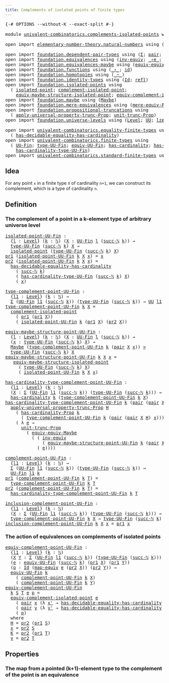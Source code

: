 ```yaml
---
title: Complements of isolated points of finite types
---
```


<pre class="Agda"><a id="72" class="Symbol">{-#</a> <a id="76" class="Keyword">OPTIONS</a> <a id="84" class="Pragma">--without-K</a> <a id="96" class="Pragma">--exact-split</a> <a id="110" class="Symbol">#-}</a>

<a id="115" class="Keyword">module</a> <a id="122" href="univalent-combinatorics.complements-isolated-points.html" class="Module">univalent-combinatorics.complements-isolated-points</a> <a id="174" class="Keyword">where</a>

<a id="181" class="Keyword">open</a> <a id="186" class="Keyword">import</a> <a id="193" href="elementary-number-theory.natural-numbers.html" class="Module">elementary-number-theory.natural-numbers</a> <a id="234" class="Keyword">using</a> <a id="240" class="Symbol">(</a><a id="241" href="elementary-number-theory.natural-numbers.html#1548" class="Datatype">ℕ</a><a id="242" class="Symbol">;</a> <a id="244" href="elementary-number-theory.natural-numbers.html#1569" class="InductiveConstructor">zero-ℕ</a><a id="250" class="Symbol">;</a> <a id="252" href="elementary-number-theory.natural-numbers.html#1582" class="InductiveConstructor">succ-ℕ</a><a id="258" class="Symbol">)</a>

<a id="261" class="Keyword">open</a> <a id="266" class="Keyword">import</a> <a id="273" href="foundation.dependent-pair-types.html" class="Module">foundation.dependent-pair-types</a> <a id="305" class="Keyword">using</a> <a id="311" class="Symbol">(</a><a id="312" href="foundation-core.dependent-pair-types.html#515" class="Record">Σ</a><a id="313" class="Symbol">;</a> <a id="315" href="foundation-core.dependent-pair-types.html#588" class="InductiveConstructor">pair</a><a id="319" class="Symbol">;</a> <a id="321" href="foundation-core.dependent-pair-types.html#605" class="Field">pr1</a><a id="324" class="Symbol">;</a> <a id="326" href="foundation-core.dependent-pair-types.html#617" class="Field">pr2</a><a id="329" class="Symbol">)</a>
<a id="331" class="Keyword">open</a> <a id="336" class="Keyword">import</a> <a id="343" href="foundation.equivalences.html" class="Module">foundation.equivalences</a> <a id="367" class="Keyword">using</a> <a id="373" class="Symbol">(</a><a id="374" href="foundation-core.equivalences.html#5721" class="Function">inv-equiv</a><a id="383" class="Symbol">;</a> <a id="385" href="foundation-core.equivalences.html#7869" class="Function Operator">_∘e_</a><a id="389" class="Symbol">;</a> <a id="391" href="foundation-core.equivalences.html#1621" class="Function Operator">_≃_</a><a id="394" class="Symbol">;</a> <a id="396" href="foundation-core.equivalences.html#1821" class="Function">map-equiv</a><a id="405" class="Symbol">)</a>
<a id="407" class="Keyword">open</a> <a id="412" class="Keyword">import</a> <a id="419" href="foundation.equivalences-maybe.html" class="Module">foundation.equivalences-maybe</a> <a id="449" class="Keyword">using</a> <a id="455" class="Symbol">(</a><a id="456" href="foundation.equivalences-maybe.html#15455" class="Function">equiv-equiv-Maybe</a><a id="473" class="Symbol">)</a>
<a id="475" class="Keyword">open</a> <a id="480" class="Keyword">import</a> <a id="487" href="foundation.functions.html" class="Module">foundation.functions</a> <a id="508" class="Keyword">using</a> <a id="514" class="Symbol">(</a><a id="515" href="foundation-core.functions.html#420" class="Function Operator">_∘_</a><a id="518" class="Symbol">;</a> <a id="520" href="foundation-core.functions.html#322" class="Function">id</a><a id="522" class="Symbol">)</a>
<a id="524" class="Keyword">open</a> <a id="529" class="Keyword">import</a> <a id="536" href="foundation.homotopies.html" class="Module">foundation.homotopies</a> <a id="558" class="Keyword">using</a> <a id="564" class="Symbol">(</a><a id="565" href="foundation-core.homotopies.html#1249" class="Function Operator">_~_</a><a id="568" class="Symbol">)</a>
<a id="570" class="Keyword">open</a> <a id="575" class="Keyword">import</a> <a id="582" href="foundation.identity-types.html" class="Module">foundation.identity-types</a> <a id="608" class="Keyword">using</a> <a id="614" class="Symbol">(</a><a id="615" href="foundation-core.identity-types.html#1767" class="Datatype">Id</a><a id="617" class="Symbol">;</a> <a id="619" href="foundation-core.identity-types.html#1820" class="InductiveConstructor">refl</a><a id="623" class="Symbol">)</a>
<a id="625" class="Keyword">open</a> <a id="630" class="Keyword">import</a> <a id="637" href="foundation.isolated-points.html" class="Module">foundation.isolated-points</a> <a id="664" class="Keyword">using</a>
  <a id="672" class="Symbol">(</a> <a id="674" href="foundation.isolated-points.html#2342" class="Function">isolated-point</a><a id="688" class="Symbol">;</a> <a id="690" href="foundation.isolated-points.html#2478" class="Function">complement-isolated-point</a><a id="715" class="Symbol">;</a>
    <a id="721" href="foundation.isolated-points.html#11411" class="Function">equiv-maybe-structure-isolated-point</a><a id="757" class="Symbol">;</a> <a id="759" href="foundation.isolated-points.html#11944" class="Function">equiv-complement-isolated-point</a><a id="790" class="Symbol">)</a>
<a id="792" class="Keyword">open</a> <a id="797" class="Keyword">import</a> <a id="804" href="foundation.maybe.html" class="Module">foundation.maybe</a> <a id="821" class="Keyword">using</a> <a id="827" class="Symbol">(</a><a id="828" href="foundation.maybe.html#1460" class="Function">Maybe</a><a id="833" class="Symbol">)</a>
<a id="835" class="Keyword">open</a> <a id="840" class="Keyword">import</a> <a id="847" href="foundation.mere-equivalences.html" class="Module">foundation.mere-equivalences</a> <a id="876" class="Keyword">using</a> <a id="882" class="Symbol">(</a><a id="883" href="foundation.mere-equivalences.html#1301" class="Function">mere-equiv-Prop</a><a id="898" class="Symbol">)</a>
<a id="900" class="Keyword">open</a> <a id="905" class="Keyword">import</a> <a id="912" href="foundation.propositional-truncations.html" class="Module">foundation.propositional-truncations</a> <a id="949" class="Keyword">using</a>
  <a id="957" class="Symbol">(</a> <a id="959" href="foundation.propositional-truncations.html#5775" class="Function">apply-universal-property-trunc-Prop</a><a id="994" class="Symbol">;</a> <a id="996" href="foundation.propositional-truncations.html#2293" class="Function">unit-trunc-Prop</a><a id="1011" class="Symbol">)</a>
<a id="1013" class="Keyword">open</a> <a id="1018" class="Keyword">import</a> <a id="1025" href="foundation.universe-levels.html" class="Module">foundation.universe-levels</a> <a id="1052" class="Keyword">using</a> <a id="1058" class="Symbol">(</a><a id="1059" href="Agda.Primitive.html#597" class="Postulate">Level</a><a id="1064" class="Symbol">;</a> <a id="1066" href="foundation-core.universe-levels.html#235" class="Primitive">UU</a><a id="1068" class="Symbol">;</a> <a id="1070" href="Agda.Primitive.html#764" class="Primitive">lzero</a><a id="1075" class="Symbol">)</a>

<a id="1078" class="Keyword">open</a> <a id="1083" class="Keyword">import</a> <a id="1090" href="univalent-combinatorics.equality-finite-types.html" class="Module">univalent-combinatorics.equality-finite-types</a> <a id="1136" class="Keyword">using</a>
  <a id="1144" class="Symbol">(</a> <a id="1146" href="univalent-combinatorics.equality-finite-types.html#2110" class="Function">has-decidable-equality-has-cardinality</a><a id="1184" class="Symbol">)</a>
<a id="1186" class="Keyword">open</a> <a id="1191" class="Keyword">import</a> <a id="1198" href="univalent-combinatorics.finite-types.html" class="Module">univalent-combinatorics.finite-types</a> <a id="1235" class="Keyword">using</a>
  <a id="1243" class="Symbol">(</a> <a id="1245" href="univalent-combinatorics.finite-types.html#5087" class="Function">UU-Fin</a><a id="1251" class="Symbol">;</a> <a id="1253" href="univalent-combinatorics.finite-types.html#5170" class="Function">type-UU-Fin</a><a id="1264" class="Symbol">;</a> <a id="1266" href="univalent-combinatorics.finite-types.html#19522" class="Function">equiv-UU-Fin</a><a id="1278" class="Symbol">;</a> <a id="1280" href="univalent-combinatorics.finite-types.html#4910" class="Function">has-cardinality</a><a id="1295" class="Symbol">;</a> <a id="1297" href="univalent-combinatorics.finite-types.html#4796" class="Function">has-cardinality-Prop</a><a id="1317" class="Symbol">;</a>
    <a id="1323" href="univalent-combinatorics.finite-types.html#5260" class="Function">has-cardinality-type-UU-Fin</a><a id="1350" class="Symbol">)</a>
<a id="1352" class="Keyword">open</a> <a id="1357" class="Keyword">import</a> <a id="1364" href="univalent-combinatorics.standard-finite-types.html" class="Module">univalent-combinatorics.standard-finite-types</a> <a id="1410" class="Keyword">using</a> <a id="1416" class="Symbol">(</a><a id="1417" href="univalent-combinatorics.standard-finite-types.html#2392" class="Function">Fin</a><a id="1420" class="Symbol">)</a>
</pre>
## Idea

For any point `x` in a finite type `X` of cardinality `n+1`, we can construct its complement, which is a type of cardinality `n`.

## Definition

### The complement of a point in a k-element type of arbitrary universe level

<pre class="Agda"><a id="isolated-point-UU-Fin"></a><a id="1669" href="univalent-combinatorics.complements-isolated-points.html#1669" class="Function">isolated-point-UU-Fin</a> <a id="1691" class="Symbol">:</a>
  <a id="1695" class="Symbol">{</a><a id="1696" href="univalent-combinatorics.complements-isolated-points.html#1696" class="Bound">l</a> <a id="1698" class="Symbol">:</a> <a id="1700" href="Agda.Primitive.html#597" class="Postulate">Level</a><a id="1705" class="Symbol">}</a> <a id="1707" class="Symbol">(</a><a id="1708" href="univalent-combinatorics.complements-isolated-points.html#1708" class="Bound">k</a> <a id="1710" class="Symbol">:</a> <a id="1712" href="elementary-number-theory.natural-numbers.html#1548" class="Datatype">ℕ</a><a id="1713" class="Symbol">)</a> <a id="1715" class="Symbol">(</a><a id="1716" href="univalent-combinatorics.complements-isolated-points.html#1716" class="Bound">X</a> <a id="1718" class="Symbol">:</a> <a id="1720" href="univalent-combinatorics.finite-types.html#5087" class="Function">UU-Fin</a> <a id="1727" href="univalent-combinatorics.complements-isolated-points.html#1696" class="Bound">l</a> <a id="1729" class="Symbol">(</a><a id="1730" href="elementary-number-theory.natural-numbers.html#1582" class="InductiveConstructor">succ-ℕ</a> <a id="1737" href="univalent-combinatorics.complements-isolated-points.html#1708" class="Bound">k</a><a id="1738" class="Symbol">))</a> <a id="1741" class="Symbol">→</a>
  <a id="1745" href="univalent-combinatorics.finite-types.html#5170" class="Function">type-UU-Fin</a> <a id="1757" class="Symbol">(</a><a id="1758" href="elementary-number-theory.natural-numbers.html#1582" class="InductiveConstructor">succ-ℕ</a> <a id="1765" href="univalent-combinatorics.complements-isolated-points.html#1708" class="Bound">k</a><a id="1766" class="Symbol">)</a> <a id="1768" href="univalent-combinatorics.complements-isolated-points.html#1716" class="Bound">X</a> <a id="1770" class="Symbol">→</a>
  <a id="1774" href="foundation.isolated-points.html#2342" class="Function">isolated-point</a> <a id="1789" class="Symbol">(</a><a id="1790" href="univalent-combinatorics.finite-types.html#5170" class="Function">type-UU-Fin</a> <a id="1802" class="Symbol">(</a><a id="1803" href="elementary-number-theory.natural-numbers.html#1582" class="InductiveConstructor">succ-ℕ</a> <a id="1810" href="univalent-combinatorics.complements-isolated-points.html#1708" class="Bound">k</a><a id="1811" class="Symbol">)</a> <a id="1813" href="univalent-combinatorics.complements-isolated-points.html#1716" class="Bound">X</a><a id="1814" class="Symbol">)</a>
<a id="1816" href="foundation-core.dependent-pair-types.html#605" class="Field">pr1</a> <a id="1820" class="Symbol">(</a><a id="1821" href="univalent-combinatorics.complements-isolated-points.html#1669" class="Function">isolated-point-UU-Fin</a> <a id="1843" href="univalent-combinatorics.complements-isolated-points.html#1843" class="Bound">k</a> <a id="1845" href="univalent-combinatorics.complements-isolated-points.html#1845" class="Bound">X</a> <a id="1847" href="univalent-combinatorics.complements-isolated-points.html#1847" class="Bound">x</a><a id="1848" class="Symbol">)</a> <a id="1850" class="Symbol">=</a> <a id="1852" href="univalent-combinatorics.complements-isolated-points.html#1847" class="Bound">x</a>
<a id="1854" href="foundation-core.dependent-pair-types.html#617" class="Field">pr2</a> <a id="1858" class="Symbol">(</a><a id="1859" href="univalent-combinatorics.complements-isolated-points.html#1669" class="Function">isolated-point-UU-Fin</a> <a id="1881" href="univalent-combinatorics.complements-isolated-points.html#1881" class="Bound">k</a> <a id="1883" href="univalent-combinatorics.complements-isolated-points.html#1883" class="Bound">X</a> <a id="1885" href="univalent-combinatorics.complements-isolated-points.html#1885" class="Bound">x</a><a id="1886" class="Symbol">)</a> <a id="1888" class="Symbol">=</a>
  <a id="1892" href="univalent-combinatorics.equality-finite-types.html#2110" class="Function">has-decidable-equality-has-cardinality</a>
    <a id="1935" class="Symbol">(</a> <a id="1937" href="elementary-number-theory.natural-numbers.html#1582" class="InductiveConstructor">succ-ℕ</a> <a id="1944" href="univalent-combinatorics.complements-isolated-points.html#1881" class="Bound">k</a><a id="1945" class="Symbol">)</a>
    <a id="1951" class="Symbol">(</a> <a id="1953" href="univalent-combinatorics.finite-types.html#5260" class="Function">has-cardinality-type-UU-Fin</a> <a id="1981" class="Symbol">(</a><a id="1982" href="elementary-number-theory.natural-numbers.html#1582" class="InductiveConstructor">succ-ℕ</a> <a id="1989" href="univalent-combinatorics.complements-isolated-points.html#1881" class="Bound">k</a><a id="1990" class="Symbol">)</a> <a id="1992" href="univalent-combinatorics.complements-isolated-points.html#1883" class="Bound">X</a><a id="1993" class="Symbol">)</a>
    <a id="1999" class="Symbol">(</a> <a id="2001" href="univalent-combinatorics.complements-isolated-points.html#1885" class="Bound">x</a><a id="2002" class="Symbol">)</a>

<a id="type-complement-point-UU-Fin"></a><a id="2005" href="univalent-combinatorics.complements-isolated-points.html#2005" class="Function">type-complement-point-UU-Fin</a> <a id="2034" class="Symbol">:</a>
  <a id="2038" class="Symbol">{</a><a id="2039" href="univalent-combinatorics.complements-isolated-points.html#2039" class="Bound">l1</a> <a id="2042" class="Symbol">:</a> <a id="2044" href="Agda.Primitive.html#597" class="Postulate">Level</a><a id="2049" class="Symbol">}</a> <a id="2051" class="Symbol">(</a><a id="2052" href="univalent-combinatorics.complements-isolated-points.html#2052" class="Bound">k</a> <a id="2054" class="Symbol">:</a> <a id="2056" href="elementary-number-theory.natural-numbers.html#1548" class="Datatype">ℕ</a><a id="2057" class="Symbol">)</a> <a id="2059" class="Symbol">→</a>
  <a id="2063" href="foundation-core.dependent-pair-types.html#515" class="Record">Σ</a> <a id="2065" class="Symbol">(</a><a id="2066" href="univalent-combinatorics.finite-types.html#5087" class="Function">UU-Fin</a> <a id="2073" href="univalent-combinatorics.complements-isolated-points.html#2039" class="Bound">l1</a> <a id="2076" class="Symbol">(</a><a id="2077" href="elementary-number-theory.natural-numbers.html#1582" class="InductiveConstructor">succ-ℕ</a> <a id="2084" href="univalent-combinatorics.complements-isolated-points.html#2052" class="Bound">k</a><a id="2085" class="Symbol">))</a> <a id="2088" class="Symbol">(</a><a id="2089" href="univalent-combinatorics.finite-types.html#5170" class="Function">type-UU-Fin</a> <a id="2101" class="Symbol">(</a><a id="2102" href="elementary-number-theory.natural-numbers.html#1582" class="InductiveConstructor">succ-ℕ</a> <a id="2109" href="univalent-combinatorics.complements-isolated-points.html#2052" class="Bound">k</a><a id="2110" class="Symbol">))</a> <a id="2113" class="Symbol">→</a> <a id="2115" href="foundation-core.universe-levels.html#235" class="Primitive">UU</a> <a id="2118" href="univalent-combinatorics.complements-isolated-points.html#2039" class="Bound">l1</a>
<a id="2121" href="univalent-combinatorics.complements-isolated-points.html#2005" class="Function">type-complement-point-UU-Fin</a> <a id="2150" href="univalent-combinatorics.complements-isolated-points.html#2150" class="Bound">k</a> <a id="2152" href="univalent-combinatorics.complements-isolated-points.html#2152" class="Bound">X</a> <a id="2154" class="Symbol">=</a>
  <a id="2158" href="foundation.isolated-points.html#2478" class="Function">complement-isolated-point</a>
    <a id="2188" class="Symbol">(</a> <a id="2190" href="foundation-core.dependent-pair-types.html#605" class="Field">pr1</a> <a id="2194" class="Symbol">(</a><a id="2195" href="foundation-core.dependent-pair-types.html#605" class="Field">pr1</a> <a id="2199" href="univalent-combinatorics.complements-isolated-points.html#2152" class="Bound">X</a><a id="2200" class="Symbol">))</a>
    <a id="2207" class="Symbol">(</a> <a id="2209" href="univalent-combinatorics.complements-isolated-points.html#1669" class="Function">isolated-point-UU-Fin</a> <a id="2231" href="univalent-combinatorics.complements-isolated-points.html#2150" class="Bound">k</a> <a id="2233" class="Symbol">(</a><a id="2234" href="foundation-core.dependent-pair-types.html#605" class="Field">pr1</a> <a id="2238" href="univalent-combinatorics.complements-isolated-points.html#2152" class="Bound">X</a><a id="2239" class="Symbol">)</a> <a id="2241" class="Symbol">(</a><a id="2242" href="foundation-core.dependent-pair-types.html#617" class="Field">pr2</a> <a id="2246" href="univalent-combinatorics.complements-isolated-points.html#2152" class="Bound">X</a><a id="2247" class="Symbol">))</a>

<a id="equiv-maybe-structure-point-UU-Fin"></a><a id="2251" href="univalent-combinatorics.complements-isolated-points.html#2251" class="Function">equiv-maybe-structure-point-UU-Fin</a> <a id="2286" class="Symbol">:</a>
  <a id="2290" class="Symbol">{</a><a id="2291" href="univalent-combinatorics.complements-isolated-points.html#2291" class="Bound">l</a> <a id="2293" class="Symbol">:</a> <a id="2295" href="Agda.Primitive.html#597" class="Postulate">Level</a><a id="2300" class="Symbol">}</a> <a id="2302" class="Symbol">(</a><a id="2303" href="univalent-combinatorics.complements-isolated-points.html#2303" class="Bound">k</a> <a id="2305" class="Symbol">:</a> <a id="2307" href="elementary-number-theory.natural-numbers.html#1548" class="Datatype">ℕ</a><a id="2308" class="Symbol">)</a> <a id="2310" class="Symbol">(</a><a id="2311" href="univalent-combinatorics.complements-isolated-points.html#2311" class="Bound">X</a> <a id="2313" class="Symbol">:</a> <a id="2315" href="univalent-combinatorics.finite-types.html#5087" class="Function">UU-Fin</a> <a id="2322" href="univalent-combinatorics.complements-isolated-points.html#2291" class="Bound">l</a> <a id="2324" class="Symbol">(</a><a id="2325" href="elementary-number-theory.natural-numbers.html#1582" class="InductiveConstructor">succ-ℕ</a> <a id="2332" href="univalent-combinatorics.complements-isolated-points.html#2303" class="Bound">k</a><a id="2333" class="Symbol">))</a> <a id="2336" class="Symbol">→</a>
  <a id="2340" class="Symbol">(</a><a id="2341" href="univalent-combinatorics.complements-isolated-points.html#2341" class="Bound">x</a> <a id="2343" class="Symbol">:</a> <a id="2345" href="univalent-combinatorics.finite-types.html#5170" class="Function">type-UU-Fin</a> <a id="2357" class="Symbol">(</a><a id="2358" href="elementary-number-theory.natural-numbers.html#1582" class="InductiveConstructor">succ-ℕ</a> <a id="2365" href="univalent-combinatorics.complements-isolated-points.html#2303" class="Bound">k</a><a id="2366" class="Symbol">)</a> <a id="2368" href="univalent-combinatorics.complements-isolated-points.html#2311" class="Bound">X</a><a id="2369" class="Symbol">)</a> <a id="2371" class="Symbol">→</a>
  <a id="2375" href="foundation.maybe.html#1460" class="Function">Maybe</a> <a id="2381" class="Symbol">(</a><a id="2382" href="univalent-combinatorics.complements-isolated-points.html#2005" class="Function">type-complement-point-UU-Fin</a> <a id="2411" href="univalent-combinatorics.complements-isolated-points.html#2303" class="Bound">k</a> <a id="2413" class="Symbol">(</a><a id="2414" href="foundation-core.dependent-pair-types.html#588" class="InductiveConstructor">pair</a> <a id="2419" href="univalent-combinatorics.complements-isolated-points.html#2311" class="Bound">X</a> <a id="2421" href="univalent-combinatorics.complements-isolated-points.html#2341" class="Bound">x</a><a id="2422" class="Symbol">))</a> <a id="2425" href="foundation-core.equivalences.html#1621" class="Function Operator">≃</a>
  <a id="2429" href="univalent-combinatorics.finite-types.html#5170" class="Function">type-UU-Fin</a> <a id="2441" class="Symbol">(</a><a id="2442" href="elementary-number-theory.natural-numbers.html#1582" class="InductiveConstructor">succ-ℕ</a> <a id="2449" href="univalent-combinatorics.complements-isolated-points.html#2303" class="Bound">k</a><a id="2450" class="Symbol">)</a> <a id="2452" href="univalent-combinatorics.complements-isolated-points.html#2311" class="Bound">X</a>
<a id="2454" href="univalent-combinatorics.complements-isolated-points.html#2251" class="Function">equiv-maybe-structure-point-UU-Fin</a> <a id="2489" href="univalent-combinatorics.complements-isolated-points.html#2489" class="Bound">k</a> <a id="2491" href="univalent-combinatorics.complements-isolated-points.html#2491" class="Bound">X</a> <a id="2493" href="univalent-combinatorics.complements-isolated-points.html#2493" class="Bound">x</a> <a id="2495" class="Symbol">=</a>
   <a id="2500" href="foundation.isolated-points.html#11411" class="Function">equiv-maybe-structure-isolated-point</a>
     <a id="2542" class="Symbol">(</a> <a id="2544" href="univalent-combinatorics.finite-types.html#5170" class="Function">type-UU-Fin</a> <a id="2556" class="Symbol">(</a><a id="2557" href="elementary-number-theory.natural-numbers.html#1582" class="InductiveConstructor">succ-ℕ</a> <a id="2564" href="univalent-combinatorics.complements-isolated-points.html#2489" class="Bound">k</a><a id="2565" class="Symbol">)</a> <a id="2567" href="univalent-combinatorics.complements-isolated-points.html#2491" class="Bound">X</a><a id="2568" class="Symbol">)</a>
     <a id="2575" class="Symbol">(</a> <a id="2577" href="univalent-combinatorics.complements-isolated-points.html#1669" class="Function">isolated-point-UU-Fin</a> <a id="2599" href="univalent-combinatorics.complements-isolated-points.html#2489" class="Bound">k</a> <a id="2601" href="univalent-combinatorics.complements-isolated-points.html#2491" class="Bound">X</a> <a id="2603" href="univalent-combinatorics.complements-isolated-points.html#2493" class="Bound">x</a><a id="2604" class="Symbol">)</a>

<a id="has-cardinality-type-complement-point-UU-Fin"></a><a id="2607" href="univalent-combinatorics.complements-isolated-points.html#2607" class="Function">has-cardinality-type-complement-point-UU-Fin</a> <a id="2652" class="Symbol">:</a>
  <a id="2656" class="Symbol">{</a><a id="2657" href="univalent-combinatorics.complements-isolated-points.html#2657" class="Bound">l1</a> <a id="2660" class="Symbol">:</a> <a id="2662" href="Agda.Primitive.html#597" class="Postulate">Level</a><a id="2667" class="Symbol">}</a> <a id="2669" class="Symbol">(</a><a id="2670" href="univalent-combinatorics.complements-isolated-points.html#2670" class="Bound">k</a> <a id="2672" class="Symbol">:</a> <a id="2674" href="elementary-number-theory.natural-numbers.html#1548" class="Datatype">ℕ</a><a id="2675" class="Symbol">)</a>
  <a id="2679" class="Symbol">(</a><a id="2680" href="univalent-combinatorics.complements-isolated-points.html#2680" class="Bound">X</a> <a id="2682" class="Symbol">:</a> <a id="2684" href="foundation-core.dependent-pair-types.html#515" class="Record">Σ</a> <a id="2686" class="Symbol">(</a><a id="2687" href="univalent-combinatorics.finite-types.html#5087" class="Function">UU-Fin</a> <a id="2694" href="univalent-combinatorics.complements-isolated-points.html#2657" class="Bound">l1</a> <a id="2697" class="Symbol">(</a><a id="2698" href="elementary-number-theory.natural-numbers.html#1582" class="InductiveConstructor">succ-ℕ</a> <a id="2705" href="univalent-combinatorics.complements-isolated-points.html#2670" class="Bound">k</a><a id="2706" class="Symbol">))</a> <a id="2709" class="Symbol">(</a><a id="2710" href="univalent-combinatorics.finite-types.html#5170" class="Function">type-UU-Fin</a> <a id="2722" class="Symbol">(</a><a id="2723" href="elementary-number-theory.natural-numbers.html#1582" class="InductiveConstructor">succ-ℕ</a> <a id="2730" href="univalent-combinatorics.complements-isolated-points.html#2670" class="Bound">k</a><a id="2731" class="Symbol">)))</a> <a id="2735" class="Symbol">→</a>
  <a id="2739" href="univalent-combinatorics.finite-types.html#4910" class="Function">has-cardinality</a> <a id="2755" href="univalent-combinatorics.complements-isolated-points.html#2670" class="Bound">k</a> <a id="2757" class="Symbol">(</a><a id="2758" href="univalent-combinatorics.complements-isolated-points.html#2005" class="Function">type-complement-point-UU-Fin</a> <a id="2787" href="univalent-combinatorics.complements-isolated-points.html#2670" class="Bound">k</a> <a id="2789" href="univalent-combinatorics.complements-isolated-points.html#2680" class="Bound">X</a><a id="2790" class="Symbol">)</a>
<a id="2792" href="univalent-combinatorics.complements-isolated-points.html#2607" class="Function">has-cardinality-type-complement-point-UU-Fin</a> <a id="2837" href="univalent-combinatorics.complements-isolated-points.html#2837" class="Bound">k</a> <a id="2839" class="Symbol">(</a><a id="2840" href="foundation-core.dependent-pair-types.html#588" class="InductiveConstructor">pair</a> <a id="2845" class="Symbol">(</a><a id="2846" href="foundation-core.dependent-pair-types.html#588" class="InductiveConstructor">pair</a> <a id="2851" href="univalent-combinatorics.complements-isolated-points.html#2851" class="Bound">X</a> <a id="2853" href="univalent-combinatorics.complements-isolated-points.html#2853" class="Bound">H</a><a id="2854" class="Symbol">)</a> <a id="2856" href="univalent-combinatorics.complements-isolated-points.html#2856" class="Bound">x</a><a id="2857" class="Symbol">)</a> <a id="2859" class="Symbol">=</a>
  <a id="2863" href="foundation.propositional-truncations.html#5775" class="Function">apply-universal-property-trunc-Prop</a> <a id="2899" href="univalent-combinatorics.complements-isolated-points.html#2853" class="Bound">H</a>
    <a id="2905" class="Symbol">(</a> <a id="2907" href="univalent-combinatorics.finite-types.html#4796" class="Function">has-cardinality-Prop</a> <a id="2928" href="univalent-combinatorics.complements-isolated-points.html#2837" class="Bound">k</a>
      <a id="2936" class="Symbol">(</a> <a id="2938" href="univalent-combinatorics.complements-isolated-points.html#2005" class="Function">type-complement-point-UU-Fin</a> <a id="2967" href="univalent-combinatorics.complements-isolated-points.html#2837" class="Bound">k</a> <a id="2969" class="Symbol">(</a><a id="2970" href="foundation-core.dependent-pair-types.html#588" class="InductiveConstructor">pair</a> <a id="2975" class="Symbol">(</a><a id="2976" href="foundation-core.dependent-pair-types.html#588" class="InductiveConstructor">pair</a> <a id="2981" href="univalent-combinatorics.complements-isolated-points.html#2851" class="Bound">X</a> <a id="2983" href="univalent-combinatorics.complements-isolated-points.html#2853" class="Bound">H</a><a id="2984" class="Symbol">)</a> <a id="2986" href="univalent-combinatorics.complements-isolated-points.html#2856" class="Bound">x</a><a id="2987" class="Symbol">)))</a>
    <a id="2995" class="Symbol">(</a> <a id="2997" class="Symbol">λ</a> <a id="2999" href="univalent-combinatorics.complements-isolated-points.html#2999" class="Bound">e</a> <a id="3001" class="Symbol">→</a>
      <a id="3009" href="foundation.propositional-truncations.html#2293" class="Function">unit-trunc-Prop</a>
        <a id="3033" class="Symbol">(</a> <a id="3035" href="foundation.equivalences-maybe.html#15455" class="Function">equiv-equiv-Maybe</a>
          <a id="3063" class="Symbol">(</a> <a id="3065" class="Symbol">(</a> <a id="3067" href="foundation-core.equivalences.html#5721" class="Function">inv-equiv</a>
              <a id="3091" class="Symbol">(</a> <a id="3093" href="univalent-combinatorics.complements-isolated-points.html#2251" class="Function">equiv-maybe-structure-point-UU-Fin</a> <a id="3128" href="univalent-combinatorics.complements-isolated-points.html#2837" class="Bound">k</a> <a id="3130" class="Symbol">(</a><a id="3131" href="foundation-core.dependent-pair-types.html#588" class="InductiveConstructor">pair</a> <a id="3136" href="univalent-combinatorics.complements-isolated-points.html#2851" class="Bound">X</a> <a id="3138" href="univalent-combinatorics.complements-isolated-points.html#2853" class="Bound">H</a><a id="3139" class="Symbol">)</a> <a id="3141" href="univalent-combinatorics.complements-isolated-points.html#2856" class="Bound">x</a><a id="3142" class="Symbol">))</a> <a id="3145" href="foundation-core.equivalences.html#7869" class="Function Operator">∘e</a>
            <a id="3160" class="Symbol">(</a> <a id="3162" href="univalent-combinatorics.complements-isolated-points.html#2999" class="Bound">e</a><a id="3163" class="Symbol">))))</a>
  
<a id="complement-point-UU-Fin"></a><a id="3171" href="univalent-combinatorics.complements-isolated-points.html#3171" class="Function">complement-point-UU-Fin</a> <a id="3195" class="Symbol">:</a>
  <a id="3199" class="Symbol">{</a><a id="3200" href="univalent-combinatorics.complements-isolated-points.html#3200" class="Bound">l1</a> <a id="3203" class="Symbol">:</a> <a id="3205" href="Agda.Primitive.html#597" class="Postulate">Level</a><a id="3210" class="Symbol">}</a> <a id="3212" class="Symbol">(</a><a id="3213" href="univalent-combinatorics.complements-isolated-points.html#3213" class="Bound">k</a> <a id="3215" class="Symbol">:</a> <a id="3217" href="elementary-number-theory.natural-numbers.html#1548" class="Datatype">ℕ</a><a id="3218" class="Symbol">)</a> <a id="3220" class="Symbol">→</a>
  <a id="3224" href="foundation-core.dependent-pair-types.html#515" class="Record">Σ</a> <a id="3226" class="Symbol">(</a><a id="3227" href="univalent-combinatorics.finite-types.html#5087" class="Function">UU-Fin</a> <a id="3234" href="univalent-combinatorics.complements-isolated-points.html#3200" class="Bound">l1</a> <a id="3237" class="Symbol">(</a><a id="3238" href="elementary-number-theory.natural-numbers.html#1582" class="InductiveConstructor">succ-ℕ</a> <a id="3245" href="univalent-combinatorics.complements-isolated-points.html#3213" class="Bound">k</a><a id="3246" class="Symbol">))</a> <a id="3249" class="Symbol">(</a><a id="3250" href="univalent-combinatorics.finite-types.html#5170" class="Function">type-UU-Fin</a> <a id="3262" class="Symbol">(</a><a id="3263" href="elementary-number-theory.natural-numbers.html#1582" class="InductiveConstructor">succ-ℕ</a> <a id="3270" href="univalent-combinatorics.complements-isolated-points.html#3213" class="Bound">k</a><a id="3271" class="Symbol">))</a> <a id="3274" class="Symbol">→</a>
  <a id="3278" href="univalent-combinatorics.finite-types.html#5087" class="Function">UU-Fin</a> <a id="3285" href="univalent-combinatorics.complements-isolated-points.html#3200" class="Bound">l1</a> <a id="3288" href="univalent-combinatorics.complements-isolated-points.html#3213" class="Bound">k</a>
<a id="3290" href="foundation-core.dependent-pair-types.html#605" class="Field">pr1</a> <a id="3294" class="Symbol">(</a><a id="3295" href="univalent-combinatorics.complements-isolated-points.html#3171" class="Function">complement-point-UU-Fin</a> <a id="3319" href="univalent-combinatorics.complements-isolated-points.html#3319" class="Bound">k</a> <a id="3321" href="univalent-combinatorics.complements-isolated-points.html#3321" class="Bound">T</a><a id="3322" class="Symbol">)</a> <a id="3324" class="Symbol">=</a>
  <a id="3328" href="univalent-combinatorics.complements-isolated-points.html#2005" class="Function">type-complement-point-UU-Fin</a> <a id="3357" href="univalent-combinatorics.complements-isolated-points.html#3319" class="Bound">k</a> <a id="3359" href="univalent-combinatorics.complements-isolated-points.html#3321" class="Bound">T</a>
<a id="3361" href="foundation-core.dependent-pair-types.html#617" class="Field">pr2</a> <a id="3365" class="Symbol">(</a><a id="3366" href="univalent-combinatorics.complements-isolated-points.html#3171" class="Function">complement-point-UU-Fin</a> <a id="3390" href="univalent-combinatorics.complements-isolated-points.html#3390" class="Bound">k</a> <a id="3392" href="univalent-combinatorics.complements-isolated-points.html#3392" class="Bound">T</a><a id="3393" class="Symbol">)</a> <a id="3395" class="Symbol">=</a>
  <a id="3399" href="univalent-combinatorics.complements-isolated-points.html#2607" class="Function">has-cardinality-type-complement-point-UU-Fin</a> <a id="3444" href="univalent-combinatorics.complements-isolated-points.html#3390" class="Bound">k</a> <a id="3446" href="univalent-combinatorics.complements-isolated-points.html#3392" class="Bound">T</a>

<a id="inclusion-complement-point-UU-Fin"></a><a id="3449" href="univalent-combinatorics.complements-isolated-points.html#3449" class="Function">inclusion-complement-point-UU-Fin</a> <a id="3483" class="Symbol">:</a>
  <a id="3487" class="Symbol">{</a><a id="3488" href="univalent-combinatorics.complements-isolated-points.html#3488" class="Bound">l1</a> <a id="3491" class="Symbol">:</a> <a id="3493" href="Agda.Primitive.html#597" class="Postulate">Level</a><a id="3498" class="Symbol">}</a> <a id="3500" class="Symbol">(</a><a id="3501" href="univalent-combinatorics.complements-isolated-points.html#3501" class="Bound">k</a> <a id="3503" class="Symbol">:</a> <a id="3505" href="elementary-number-theory.natural-numbers.html#1548" class="Datatype">ℕ</a><a id="3506" class="Symbol">)</a>
  <a id="3510" class="Symbol">(</a><a id="3511" href="univalent-combinatorics.complements-isolated-points.html#3511" class="Bound">X</a> <a id="3513" class="Symbol">:</a> <a id="3515" href="foundation-core.dependent-pair-types.html#515" class="Record">Σ</a> <a id="3517" class="Symbol">(</a><a id="3518" href="univalent-combinatorics.finite-types.html#5087" class="Function">UU-Fin</a> <a id="3525" href="univalent-combinatorics.complements-isolated-points.html#3488" class="Bound">l1</a> <a id="3528" class="Symbol">(</a><a id="3529" href="elementary-number-theory.natural-numbers.html#1582" class="InductiveConstructor">succ-ℕ</a> <a id="3536" href="univalent-combinatorics.complements-isolated-points.html#3501" class="Bound">k</a><a id="3537" class="Symbol">))</a> <a id="3540" class="Symbol">(</a><a id="3541" href="univalent-combinatorics.finite-types.html#5170" class="Function">type-UU-Fin</a> <a id="3553" class="Symbol">(</a><a id="3554" href="elementary-number-theory.natural-numbers.html#1582" class="InductiveConstructor">succ-ℕ</a> <a id="3561" href="univalent-combinatorics.complements-isolated-points.html#3501" class="Bound">k</a><a id="3562" class="Symbol">)))</a> <a id="3566" class="Symbol">→</a>
  <a id="3570" href="univalent-combinatorics.complements-isolated-points.html#2005" class="Function">type-complement-point-UU-Fin</a> <a id="3599" href="univalent-combinatorics.complements-isolated-points.html#3501" class="Bound">k</a> <a id="3601" href="univalent-combinatorics.complements-isolated-points.html#3511" class="Bound">X</a> <a id="3603" class="Symbol">→</a> <a id="3605" href="univalent-combinatorics.finite-types.html#5170" class="Function">type-UU-Fin</a> <a id="3617" class="Symbol">(</a><a id="3618" href="elementary-number-theory.natural-numbers.html#1582" class="InductiveConstructor">succ-ℕ</a> <a id="3625" href="univalent-combinatorics.complements-isolated-points.html#3501" class="Bound">k</a><a id="3626" class="Symbol">)</a> <a id="3628" class="Symbol">(</a><a id="3629" href="foundation-core.dependent-pair-types.html#605" class="Field">pr1</a> <a id="3633" href="univalent-combinatorics.complements-isolated-points.html#3511" class="Bound">X</a><a id="3634" class="Symbol">)</a>
<a id="3636" href="univalent-combinatorics.complements-isolated-points.html#3449" class="Function">inclusion-complement-point-UU-Fin</a> <a id="3670" href="univalent-combinatorics.complements-isolated-points.html#3670" class="Bound">k</a> <a id="3672" href="univalent-combinatorics.complements-isolated-points.html#3672" class="Bound">X</a> <a id="3674" href="univalent-combinatorics.complements-isolated-points.html#3674" class="Bound">x</a> <a id="3676" class="Symbol">=</a> <a id="3678" href="foundation-core.dependent-pair-types.html#605" class="Field">pr1</a> <a id="3682" href="univalent-combinatorics.complements-isolated-points.html#3674" class="Bound">x</a>
</pre>
### The action of equivalences on complements of isolated points

<pre class="Agda"><a id="equiv-complement-point-UU-Fin"></a><a id="3763" href="univalent-combinatorics.complements-isolated-points.html#3763" class="Function">equiv-complement-point-UU-Fin</a> <a id="3793" class="Symbol">:</a>
  <a id="3797" class="Symbol">{</a><a id="3798" href="univalent-combinatorics.complements-isolated-points.html#3798" class="Bound">l1</a> <a id="3801" class="Symbol">:</a> <a id="3803" href="Agda.Primitive.html#597" class="Postulate">Level</a><a id="3808" class="Symbol">}</a> <a id="3810" class="Symbol">(</a><a id="3811" href="univalent-combinatorics.complements-isolated-points.html#3811" class="Bound">k</a> <a id="3813" class="Symbol">:</a> <a id="3815" href="elementary-number-theory.natural-numbers.html#1548" class="Datatype">ℕ</a><a id="3816" class="Symbol">)</a>
  <a id="3820" class="Symbol">(</a><a id="3821" href="univalent-combinatorics.complements-isolated-points.html#3821" class="Bound">X</a> <a id="3823" href="univalent-combinatorics.complements-isolated-points.html#3823" class="Bound">Y</a> <a id="3825" class="Symbol">:</a> <a id="3827" href="foundation-core.dependent-pair-types.html#515" class="Record">Σ</a> <a id="3829" class="Symbol">(</a><a id="3830" href="univalent-combinatorics.finite-types.html#5087" class="Function">UU-Fin</a> <a id="3837" href="univalent-combinatorics.complements-isolated-points.html#3798" class="Bound">l1</a> <a id="3840" class="Symbol">(</a><a id="3841" href="elementary-number-theory.natural-numbers.html#1582" class="InductiveConstructor">succ-ℕ</a> <a id="3848" href="univalent-combinatorics.complements-isolated-points.html#3811" class="Bound">k</a><a id="3849" class="Symbol">))</a> <a id="3852" class="Symbol">(</a><a id="3853" href="univalent-combinatorics.finite-types.html#5170" class="Function">type-UU-Fin</a> <a id="3865" class="Symbol">(</a><a id="3866" href="elementary-number-theory.natural-numbers.html#1582" class="InductiveConstructor">succ-ℕ</a> <a id="3873" href="univalent-combinatorics.complements-isolated-points.html#3811" class="Bound">k</a><a id="3874" class="Symbol">)))</a> <a id="3878" class="Symbol">→</a>
  <a id="3882" class="Symbol">(</a><a id="3883" href="univalent-combinatorics.complements-isolated-points.html#3883" class="Bound">e</a> <a id="3885" class="Symbol">:</a> <a id="3887" href="univalent-combinatorics.finite-types.html#19522" class="Function">equiv-UU-Fin</a> <a id="3900" class="Symbol">(</a><a id="3901" href="elementary-number-theory.natural-numbers.html#1582" class="InductiveConstructor">succ-ℕ</a> <a id="3908" href="univalent-combinatorics.complements-isolated-points.html#3811" class="Bound">k</a><a id="3909" class="Symbol">)</a> <a id="3911" class="Symbol">(</a><a id="3912" href="foundation-core.dependent-pair-types.html#605" class="Field">pr1</a> <a id="3916" href="univalent-combinatorics.complements-isolated-points.html#3821" class="Bound">X</a><a id="3917" class="Symbol">)</a> <a id="3919" class="Symbol">(</a><a id="3920" href="foundation-core.dependent-pair-types.html#605" class="Field">pr1</a> <a id="3924" href="univalent-combinatorics.complements-isolated-points.html#3823" class="Bound">Y</a><a id="3925" class="Symbol">))</a>
  <a id="3930" class="Symbol">(</a><a id="3931" href="univalent-combinatorics.complements-isolated-points.html#3931" class="Bound">p</a> <a id="3933" class="Symbol">:</a> <a id="3935" href="foundation-core.identity-types.html#1767" class="Datatype">Id</a> <a id="3938" class="Symbol">(</a><a id="3939" href="foundation-core.equivalences.html#1821" class="Function">map-equiv</a> <a id="3949" href="univalent-combinatorics.complements-isolated-points.html#3883" class="Bound">e</a> <a id="3951" class="Symbol">(</a><a id="3952" href="foundation-core.dependent-pair-types.html#617" class="Field">pr2</a> <a id="3956" href="univalent-combinatorics.complements-isolated-points.html#3821" class="Bound">X</a><a id="3957" class="Symbol">))</a> <a id="3960" class="Symbol">(</a><a id="3961" href="foundation-core.dependent-pair-types.html#617" class="Field">pr2</a> <a id="3965" href="univalent-combinatorics.complements-isolated-points.html#3823" class="Bound">Y</a><a id="3966" class="Symbol">))</a> <a id="3969" class="Symbol">→</a>
  <a id="3973" href="univalent-combinatorics.finite-types.html#19522" class="Function">equiv-UU-Fin</a> <a id="3986" href="univalent-combinatorics.complements-isolated-points.html#3811" class="Bound">k</a>
    <a id="3992" class="Symbol">(</a> <a id="3994" href="univalent-combinatorics.complements-isolated-points.html#3171" class="Function">complement-point-UU-Fin</a> <a id="4018" href="univalent-combinatorics.complements-isolated-points.html#3811" class="Bound">k</a> <a id="4020" href="univalent-combinatorics.complements-isolated-points.html#3821" class="Bound">X</a><a id="4021" class="Symbol">)</a>
    <a id="4027" class="Symbol">(</a> <a id="4029" href="univalent-combinatorics.complements-isolated-points.html#3171" class="Function">complement-point-UU-Fin</a> <a id="4053" href="univalent-combinatorics.complements-isolated-points.html#3811" class="Bound">k</a> <a id="4055" href="univalent-combinatorics.complements-isolated-points.html#3823" class="Bound">Y</a><a id="4056" class="Symbol">)</a>
<a id="4058" href="univalent-combinatorics.complements-isolated-points.html#3763" class="Function">equiv-complement-point-UU-Fin</a>
  <a id="4090" href="univalent-combinatorics.complements-isolated-points.html#4090" class="Bound">k</a> <a id="4092" href="univalent-combinatorics.complements-isolated-points.html#4092" class="Bound">S</a> <a id="4094" href="univalent-combinatorics.complements-isolated-points.html#4094" class="Bound">T</a> <a id="4096" href="univalent-combinatorics.complements-isolated-points.html#4096" class="Bound">e</a> <a id="4098" href="univalent-combinatorics.complements-isolated-points.html#4098" class="Bound">p</a> <a id="4100" class="Symbol">=</a>
  <a id="4104" href="foundation.isolated-points.html#11944" class="Function">equiv-complement-isolated-point</a> <a id="4136" href="univalent-combinatorics.complements-isolated-points.html#4096" class="Bound">e</a>
    <a id="4142" class="Symbol">(</a> <a id="4144" href="foundation-core.dependent-pair-types.html#588" class="InductiveConstructor">pair</a> <a id="4149" href="univalent-combinatorics.complements-isolated-points.html#4335" class="Function">x</a> <a id="4151" class="Symbol">(λ</a> <a id="4154" href="univalent-combinatorics.complements-isolated-points.html#4154" class="Bound">x&#39;</a> <a id="4157" class="Symbol">→</a> <a id="4159" href="univalent-combinatorics.equality-finite-types.html#2110" class="Function">has-decidable-equality-has-cardinality</a> <a id="4198" class="Symbol">(</a><a id="4199" href="elementary-number-theory.natural-numbers.html#1582" class="InductiveConstructor">succ-ℕ</a> <a id="4206" href="univalent-combinatorics.complements-isolated-points.html#4090" class="Bound">k</a><a id="4207" class="Symbol">)</a> <a id="4209" href="univalent-combinatorics.complements-isolated-points.html#4317" class="Function">H</a> <a id="4211" href="univalent-combinatorics.complements-isolated-points.html#4335" class="Function">x</a> <a id="4213" href="univalent-combinatorics.complements-isolated-points.html#4154" class="Bound">x&#39;</a><a id="4215" class="Symbol">))</a>
    <a id="4222" class="Symbol">(</a> <a id="4224" href="foundation-core.dependent-pair-types.html#588" class="InductiveConstructor">pair</a> <a id="4229" href="univalent-combinatorics.complements-isolated-points.html#4365" class="Function">y</a> <a id="4231" class="Symbol">(λ</a> <a id="4234" href="univalent-combinatorics.complements-isolated-points.html#4234" class="Bound">y&#39;</a> <a id="4237" class="Symbol">→</a> <a id="4239" href="univalent-combinatorics.equality-finite-types.html#2110" class="Function">has-decidable-equality-has-cardinality</a> <a id="4278" class="Symbol">(</a><a id="4279" href="elementary-number-theory.natural-numbers.html#1582" class="InductiveConstructor">succ-ℕ</a> <a id="4286" href="univalent-combinatorics.complements-isolated-points.html#4090" class="Bound">k</a><a id="4287" class="Symbol">)</a> <a id="4289" href="univalent-combinatorics.complements-isolated-points.html#4347" class="Function">K</a> <a id="4291" href="univalent-combinatorics.complements-isolated-points.html#4365" class="Function">y</a> <a id="4293" href="univalent-combinatorics.complements-isolated-points.html#4234" class="Bound">y&#39;</a><a id="4295" class="Symbol">))</a>
    <a id="4302" class="Symbol">(</a> <a id="4304" href="univalent-combinatorics.complements-isolated-points.html#4098" class="Bound">p</a><a id="4305" class="Symbol">)</a>
  <a id="4309" class="Keyword">where</a>
  <a id="4317" href="univalent-combinatorics.complements-isolated-points.html#4317" class="Function">H</a> <a id="4319" class="Symbol">=</a> <a id="4321" href="foundation-core.dependent-pair-types.html#617" class="Field">pr2</a> <a id="4325" class="Symbol">(</a><a id="4326" href="foundation-core.dependent-pair-types.html#605" class="Field">pr1</a> <a id="4330" href="univalent-combinatorics.complements-isolated-points.html#4092" class="Bound">S</a><a id="4331" class="Symbol">)</a>
  <a id="4335" href="univalent-combinatorics.complements-isolated-points.html#4335" class="Function">x</a> <a id="4337" class="Symbol">=</a> <a id="4339" href="foundation-core.dependent-pair-types.html#617" class="Field">pr2</a> <a id="4343" href="univalent-combinatorics.complements-isolated-points.html#4092" class="Bound">S</a>
  <a id="4347" href="univalent-combinatorics.complements-isolated-points.html#4347" class="Function">K</a> <a id="4349" class="Symbol">=</a> <a id="4351" href="foundation-core.dependent-pair-types.html#617" class="Field">pr2</a> <a id="4355" class="Symbol">(</a><a id="4356" href="foundation-core.dependent-pair-types.html#605" class="Field">pr1</a> <a id="4360" href="univalent-combinatorics.complements-isolated-points.html#4094" class="Bound">T</a><a id="4361" class="Symbol">)</a>
  <a id="4365" href="univalent-combinatorics.complements-isolated-points.html#4365" class="Function">y</a> <a id="4367" class="Symbol">=</a> <a id="4369" href="foundation-core.dependent-pair-types.html#617" class="Field">pr2</a> <a id="4373" href="univalent-combinatorics.complements-isolated-points.html#4094" class="Bound">T</a>
</pre>
## Properties

### The map from a pointed (k+1)-element type to the complement of the point is an equivalence
